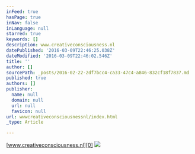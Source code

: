 ```yaml
---
inFeed: true
hasPage: true
inNav: false
inLanguage: null
starred: true
keywords: []
description: www.creativeconsciousness.nl
datePublished: '2016-03-09T22:46:25.038Z'
dateModified: '2016-03-09T22:46:02.546Z'
title: ''
author: []
sourcePath: _posts/2016-02-22-2df7bcc4-ca33-47c4-a846-832cf18f7837.md
published: true
authors: []
publisher:
  name: null
  domain: null
  url: null
  favicon: null
url: wwwcreativeconsciousnessnl/index.html
_type: Article

---
```

[www.creativeconsciousness.nl][0]
![](https://s3-us-west-2.amazonaws.com/the-grid-img/p/727e96a242098683b7c6bab79e64851d440cc318.png)

[0]: www.creativeconsciousness.nl